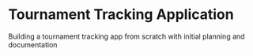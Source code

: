 # Tournament Tracking Application
Building a tournament tracking app from scratch with initial planning and documentation
